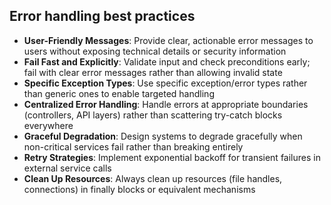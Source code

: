 ## Error handling best practices

- **User-Friendly Messages**: Provide clear, actionable error messages to users without exposing technical details or security information
- **Fail Fast and Explicitly**: Validate input and check preconditions early; fail with clear error messages rather than allowing invalid state
- **Specific Exception Types**: Use specific exception/error types rather than generic ones to enable targeted handling
- **Centralized Error Handling**: Handle errors at appropriate boundaries (controllers, API layers) rather than scattering try-catch blocks everywhere
- **Graceful Degradation**: Design systems to degrade gracefully when non-critical services fail rather than breaking entirely
- **Retry Strategies**: Implement exponential backoff for transient failures in external service calls
- **Clean Up Resources**: Always clean up resources (file handles, connections) in finally blocks or equivalent mechanisms
